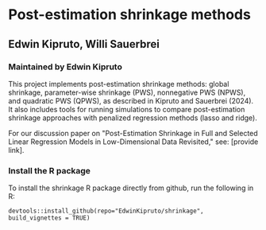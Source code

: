 # Post-estimation shrinkage methods
## Edwin Kipruto, Willi Sauerbrei
### Maintained by Edwin Kipruto
This project implements post-estimation shrinkage methods: global shrinkage, parameter-wise shrinkage (PWS), nonnegative PWS (NPWS), and quadratic PWS (QPWS), as described in Kipruto and Sauerbrei (2024). It also includes tools for running simulations to compare post-estimation shrinkage approaches with penalized regression methods (lasso and ridge).

For our discussion paper on "Post-Estimation Shrinkage in Full and Selected Linear Regression Models in Low-Dimensional Data Revisited," see: [provide link].

### Install the R package

To install the shrinkage R package directly from github, run the
following in R: 

```{r}
devtools::install_github(repo="EdwinKipruto/shrinkage", build_vignettes = TRUE)
```
